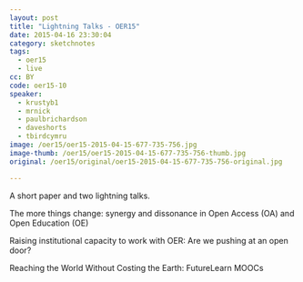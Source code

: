 ```yaml
---
layout: post
title: "Lightning Talks - OER15"
date: 2015-04-16 23:30:04
category: sketchnotes
tags:
  - oer15
  - live
cc: BY
code: oer15-10
speaker:
  - krustyb1
  - mrnick
  - paulbrichardson
  - daveshorts
  - tbirdcymru
image: /oer15/oer15-2015-04-15-677-735-756.jpg
image-thumb: /oer15/oer15-2015-04-15-677-735-756-thumb.jpg
original: /oer15/original/oer15-2015-04-15-677-735-756-original.jpg

---
```

A short paper and two lightning talks.

The more things change: synergy and dissonance in Open Access (OA) and Open Education (OE)

Raising institutional capacity to work with OER: Are we pushing at an open door?

Reaching the World Without Costing the Earth: FutureLearn MOOCs
